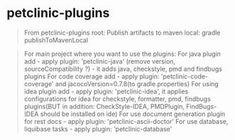 # petclinic-plugins

>From petclinic-plugins root:
Publish artifacts to maven local: gradle publishToMavenLocal

>For main project where you want to use the plugins:
For java plugin add - apply plugin: 'petclinic-java' (remove version, sourceCompatibility ?) - it adds java, checkstyle,
pmd and findbugs plugins
For code coverage add - apply plugin: 'petclinic-code-coverage' and jacocoVersion=0.7.8(to gradle.properties)
For using idea plugin add - apply plugin: 'petclinic-idea', it applies configurations for idea for
checkstyle, formatter, pmd, findbugs plugins(BUT in addition: CheckStyle-IDEA, PMDPlugin, FindBugs-IDEA should be installed on ide)
For use document generation plugin for rest docs - apply plugin: 'petclinic-ascii-doctor'
For use database, liquibase tasks  - apply plugin: 'petclinic-database'